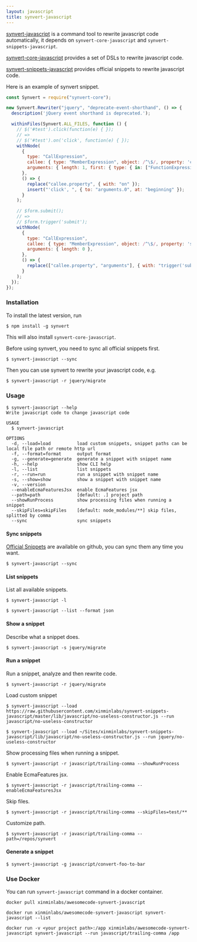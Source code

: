 ```yaml
---
layout: javascript
title: synvert-javascript
---
```


[synvert-javascript](https://github.com/xinminlabs/synvert-javascript) is a command tool to rewrite javascript code automatically, it depends on `synvert-core-javascript` and `synvert-snippets-javascript`.

[synvert-core-javascript](https://github.com/xinminlabs/synvert-core-javascript) provides a set of DSLs to rewrite javascript code.

[synvert-snippets-javascript](https://github.com/xinminlabs/synvert-snippets-javascript) provides official snippets to
rewrite javascript code.

Here is an example of synvert snippet.

```javascript
const Synvert = require("synvert-core");

new Synvert.Rewriter("jquery", "deprecate-event-shorthand", () => {
  description('jQuery event shorthand is deprecated.');

  withinFiles(Synvert.ALL_FILES, function () {
    // $('#test').click(function(e) { });
    // =>
    // $('#test').on('click', function(e) { });
    withNode(
      {
        type: "CallExpression",
        callee: { type: "MemberExpression", object: /^\$/, property: 'click' },
        arguments: { length: 1, first: { type: { in: ["FunctionExpression", "ArrowFunctionExpression"] } } },
      },
      () => {
        replace("callee.property", { with: "on" });
        insert("'click', ", { to: "arguments.0", at: "beginning" });
      }
    );

    // $form.submit();
    // =>
    // $form.trigger('submit');
    withNode(
      {
        type: "CallExpression",
        callee: { type: "MemberExpression", object: /^\$/, property: 'submit' },
        arguments: { length: 0 },
      },
      () => {
        replace(["callee.property", "arguments"], { with: "trigger('submit')" });
      }
    );
  });
});
```

### Installation

To install the latest version, run

```
$ npm install -g synvert
```

This will also install `synvert-core-javascript`.

Before using synvert, you need to sync all official snippets first.

```
$ synvert-javascript --sync
```

Then you can use synvert to rewrite your javascript code, e.g.

```
$ synvert-javascript -r jquery/migrate
```

### Usage

```
$ synvert-javascript --help
Write javascript code to change javascript code

USAGE
  $ synvert-javascript

OPTIONS
  -d, --load=load          load custom snippets, snippet paths can be local file path or remote http url
  -f, --format=format      output format
  -g, --generate=generate  generate a snippet with snippet name
  -h, --help               show CLI help
  -l, --list               list snippets
  -r, --run=run            run a snippet with snippet name
  -s, --show=show          show a snippet with snippet name
  -v, --version
  --enableEcmaFeaturesJsx  enable EcmaFeatures jsx
  --path=path              [default: .] project path
  --showRunProcess         show processing files when running a snippet
  --skipFiles=skipFiles    [default: node_modules/**] skip files, splitted by comma
  --sync                   sync snippets
```

#### Sync snippets

[Official Snippets](https://github.com/xinminlabs/synvert-snippets-javascript) are available on github,
you can sync them any time you want.

```
$ synvert-javascript --sync
```

#### List snippets

List all available snippets.

```
$ synvert-javascript -l

$ synvert-javascript --list --format json
```

#### Show a snippet

Describe what a snippet does.

```
$ synvert-javascript -s jquery/migrate
```

#### Run a snippet

Run a snippet, analyze and then rewrite code.

```
$ synvert-javascript -r jquery/migrate
```

Load custom snippet

```
$ synvert-javascript --load https://raw.githubusercontent.com/xinminlabs/synvert-snippets-javascript/master/lib/javascript/no-useless-constructor.js --run javascript/no-useless-constructor

$ synvert-javascript --load ~/Sites/xinminlabs/synvert-snippets-javascript/lib/javascript/no-useless-constructor.js --run jquery/no-useless-constructor
```

Show processing files when running a snippet.

```
$ synvert-javascript -r javascript/trailing-comma --showRunProcess
```

Enable EcmaFeatures jsx.

```
$ synvert-javascript -r javascript/trailing-comma --enableEcmaFeaturesJsx
```

Skip files.

```
$ synvert-javascript -r javascript/trailing-comma --skipFiles=test/**
```

Customize path.

```
$ synvert-javascript -r javascript/trailing-comma --path=/repos/synvert
```

#### Generate a snippet

```
$ synvert-javascript -g javascript/convert-foo-to-bar
```

### Use Docker

You can run `synvert-javascript` command in a docker container.

```
docker pull xinminlabs/awesomecode-synvert-javascript

docker run xinminlabs/awesomecode-synvert-javascript synvert-javascript --list

docker run -v <your project path>:/app xinminlabs/awesomecode-synvert-javascript synvert-javascript --run javascript/trailing-comma /app
```
